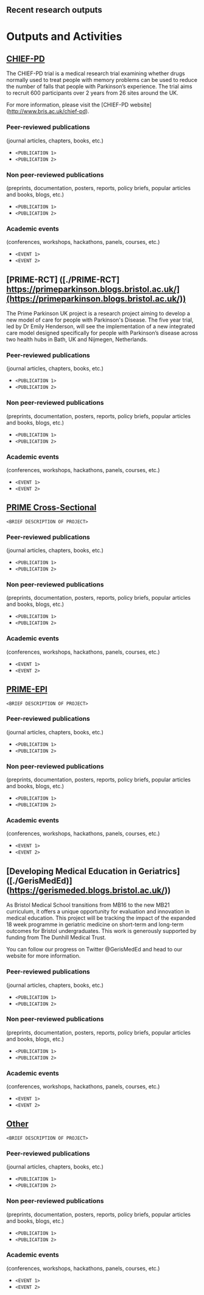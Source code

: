 ## Recent research outputs

# Outputs and Activities


## [CHIEF-PD]([./CHIEF-PD](http://www.bris.ac.uk/chief-pd))

The CHIEF-PD trial is a medical research trial examining whether drugs normally used to treat people with memory problems can be used to reduce the number of falls that people with Parkinson’s experience. The trial aims to recruit 600 participants over 2 years from 26 sites around the UK. 

For more information, please visit the [CHIEF-PD website] (http://www.bris.ac.uk/chief-pd).

### Peer-reviewed publications
(journal articles, chapters, books, etc.)
- `<PUBLICATION 1>`
- `<PUBLICATION 2>`

### Non peer-reviewed publications
(preprints, documentation, posters, reports, policy briefs, popular articles and books, blogs, etc.)
- `<PUBLICATION 1>`
- `<PUBLICATION 2>`

### Academic events
(conferences, workshops, hackathons, panels, courses, etc.)
- `<EVENT 1>`
- `<EVENT 2>`

## [PRIME-RCT] ([./PRIME-RCT] https://primeparkinson.blogs.bristol.ac.uk/](https://primeparkinson.blogs.bristol.ac.uk/))

The Prime Parkinson UK project is a research project aiming to develop a new model of care for people with Parkinson's Disease. The five year trial, led by Dr Emily Henderson, will see the implementation of a new integrated care model designed specifically for people with Parkinson’s disease across two health hubs in Bath, UK and Nijmegen, Netherlands.

### Peer-reviewed publications
(journal articles, chapters, books, etc.)
- `<PUBLICATION 1>`
- `<PUBLICATION 2>`

### Non peer-reviewed publications
(preprints, documentation, posters, reports, policy briefs, popular articles and books, blogs, etc.)
- `<PUBLICATION 1>`
- `<PUBLICATION 2>`

### Academic events
(conferences, workshops, hackathons, panels, courses, etc.)
- `<EVENT 1>`
- `<EVENT 2>`

## [PRIME Cross-Sectional](./PRIME-XS)

`<BRIEF DESCRIPTION OF PROJECT>`

### Peer-reviewed publications
(journal articles, chapters, books, etc.)
- `<PUBLICATION 1>`
- `<PUBLICATION 2>`

### Non peer-reviewed publications
(preprints, documentation, posters, reports, policy briefs, popular articles and books, blogs, etc.)
- `<PUBLICATION 1>`
- `<PUBLICATION 2>`

### Academic events
(conferences, workshops, hackathons, panels, courses, etc.)
- `<EVENT 1>`
- `<EVENT 2>`

## [PRIME-EPI](./PRIME-EPI)

`<BRIEF DESCRIPTION OF PROJECT>`

### Peer-reviewed publications
(journal articles, chapters, books, etc.)
- `<PUBLICATION 1>`
- `<PUBLICATION 2>`

### Non peer-reviewed publications
(preprints, documentation, posters, reports, policy briefs, popular articles and books, blogs, etc.)
- `<PUBLICATION 1>`
- `<PUBLICATION 2>`

### Academic events
(conferences, workshops, hackathons, panels, courses, etc.)
- `<EVENT 1>`
- `<EVENT 2>`

## [Developing Medical Education in Geriatrics] ([./GerisMedEd)] (https://gerismeded.blogs.bristol.ac.uk/))

As Bristol Medical School transitions from MB16 to the new MB21 curriculum, it offers a unique opportunity for evaluation and innovation in medical education. This project will be tracking the impact of the expanded 18 week programme in geriatric medicine on short-term and long-term outcomes for Bristol undergraduates. This work is generously supported by funding from The Dunhill Medical Trust.

 You can follow our progress on Twitter @GerisMedEd  and head to our website for more information. 

### Peer-reviewed publications
(journal articles, chapters, books, etc.)
- `<PUBLICATION 1>`
- `<PUBLICATION 2>`

### Non peer-reviewed publications
(preprints, documentation, posters, reports, policy briefs, popular articles and books, blogs, etc.)
- `<PUBLICATION 1>`
- `<PUBLICATION 2>`

### Academic events
(conferences, workshops, hackathons, panels, courses, etc.)
- `<EVENT 1>`
- `<EVENT 2>`

## [Other](./other)

`<BRIEF DESCRIPTION OF PROJECT>`

### Peer-reviewed publications
(journal articles, chapters, books, etc.)
- `<PUBLICATION 1>`
- `<PUBLICATION 2>`

### Non peer-reviewed publications
(preprints, documentation, posters, reports, policy briefs, popular articles and books, blogs, etc.)
- `<PUBLICATION 1>`
- `<PUBLICATION 2>`

### Academic events
(conferences, workshops, hackathons, panels, courses, etc.)
- `<EVENT 1>`
- `<EVENT 2>`
